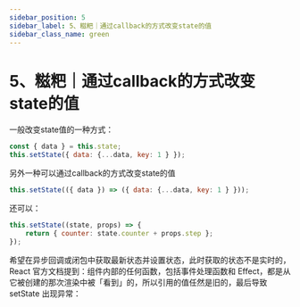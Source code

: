 ```yaml
---
sidebar_position: 5
sidebar_label: 5、糍粑｜通过callback的方式改变state的值
sidebar_class_name: green
---
```

# 5、糍粑｜通过callback的方式改变state的值

一般改变state值的一种方式：

```javascript
const { data } = this.state;
this.setState({ data: {...data, key: 1 } });
```

另外一种可以通过callback的方式改变state的值

```javascript
this.setState(({ data }) => ({ data: {...data, key: 1 } }));
```

还可以：

```javascript
this.setState((state, props) => {
    return { counter: state.counter + props.step };
});
```

希望在异步回调或闭包中获取最新状态并设置状态，此时获取的状态不是实时的，React 官方文档提到：组件内部的任何函数，包括事件处理函数和 Effect，都是从它被创建的那次渲染中被「看到」的，所以引用的值任然是旧的，最后导致 setState 出现异常：
